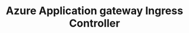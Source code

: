 ---
title: Azure Application gateway Ingress Controller
parent:  Module 3 - Application Gateway Ingress Controller
has_children: false
nav_order: 1
---